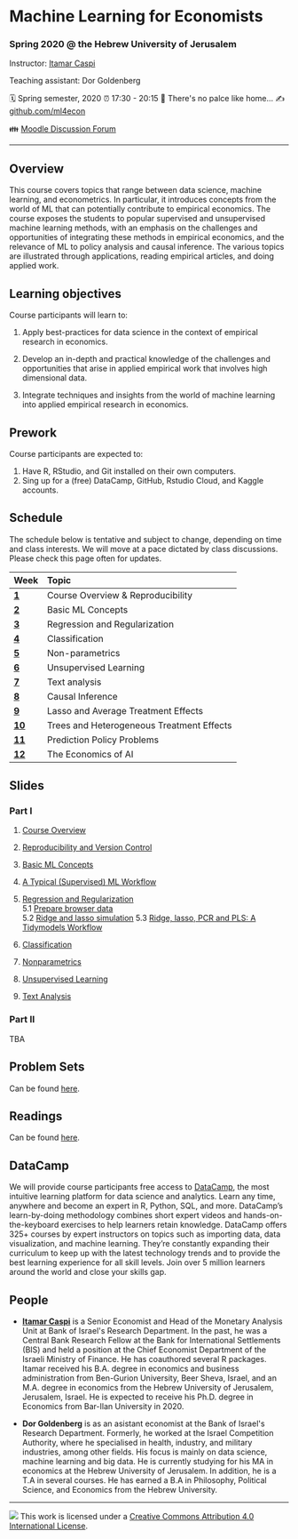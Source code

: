 Machine Learning for Economists
================

### Spring 2020 @ the Hebrew University of Jerusalem

Instructor: [Itamar Caspi](https://itamarcaspi.rbind.io)

Teaching assistant: Dor Goldenberg

:spiral_calendar: Spring semester, 2020
:alarm_clock:     17:30 - 20:15
:hotel:           There's no palce like home...
:writing_hand:    [github.com/ml4econ](https://github.com/ml4econ)

:family:          [Moodle Discussion Forum](https://moodle2.cs.huji.ac.il/nu19/mod/forum/view.php?id=205609)

-----

## Overview

This course covers topics that range between data science, machine learning, and econometrics. In particular, it introduces concepts from the world of ML that can potentially contribute to empirical economics. The course exposes the students to popular supervised and unsupervised machine learning methods, with an emphasis on the challenges and opportunities of integrating these methods in empirical economics, and the relevance of ML to policy analysis and causal inference. The various topics are illustrated through applications, reading empirical articles, and doing applied work.

## Learning objectives

Course participants will learn to:

1. Apply best-practices for data science in the context of empirical research in economics.

2. Develop an in-depth and practical knowledge of the challenges and opportunities that arise in applied empirical work that involves high dimensional data.

3. Integrate techniques and insights from the world of machine learning into applied empirical research in economics.


## Prework

Course participants are expected to:

1. Have R, RStudio, and Git installed on their own computers.
2. Sing up for a (free) DataCamp, GitHub, Rstudio Cloud, and Kaggle accounts.


## Schedule

The schedule below is tentative and subject to change, depending on time and class interests. We will move at a pace dictated by class discussions.  Please check this page often for updates.

| Week                  | Topic                                      |
|:----------------------|:-------------------------------------------|
| [**1**](#week-1)      | Course Overview & Reproducibility          |
| [**2**](#week-2)      | Basic ML Concepts                          |
| [**3**](#week-3)      | Regression and Regularization              |
| [**4**](#week-4)      | Classification                             |
| [**5**](#week-5)      | Non-parametrics                            |
| [**6**](#week-6)      | Unsupervised Learning                      | 
| [**7**](#week-7)      | Text analysis                              |
| [**8**](#week-7)      | Causal Inference                           |
| [**9**](#week-8)      | Lasso and Average Treatment Effects        |
| [**10**](#week-9)     | Trees and Heterogeneous Treatment Effects  |
| [**11**](#week-10)    | Prediction Policy Problems                 |
| [**12**](#week-11)    | The Economics of AI                        |


## Slides

### Part I

1. [Course Overview](https://raw.githack.com/ml4econ/lecture-notes-2020/master/01-overview/01-overview.html)  

2. [Reproducibility and Version Control](https://raw.githack.com/ml4econ/lecture-notes-2020/master/02-reprod-vc/02-reprod-vc.html)

3. [Basic ML Concepts](https://raw.githack.com/ml4econ/lecture-notes-2020/master/03-basic-ml-concepts/03-basic-ml-concepts.html)

4. [A Typical (Supervised) ML Workflow](https://raw.githack.com/ml4econ/lecture-notes-2020/master/04-ml-workflow/04-ml-workflow.html)

5. [Regression and Regularization](https://raw.githack.com/ml4econ/lecture-notes-2020/master/05-regression-regularization/05-regression-regularization.html)  
  5.1 [Prepare browser data](https://raw.githack.com/ml4econ/lecture-notes-2020/master/05-regression-regularization/05-prepare-browser-data.html)  
  5.2 [Ridge and lasso simulation](https://raw.githack.com/ml4econ/lecture-notes-2020/master/05-regression-regularization/05-simulations.html) 
  5.3 [Ridge, lasso, PCR and PLS: A Tidymodels Workflow](https://raw.githack.com/ml4econ/lecture-notes-2020/master/05-regression-regularization/05-tidymodels-workflow.html) 

6. [Classification]()

7. [Nonparametrics]()

8. [Unsupervised Learning]()

9. [Text Analysis]()

### Part II

TBA

## Problem Sets

Can be found [here](https://github.com/ml4econ/problem-sets-2020).

## Readings

Can be found [here](https://github.com/ml4econ/lecture-notes-2020/blob/master/resources.md).

## DataCamp

We will provide course participants free access to [DataCamp](https://www.datacamp.com/), the most intuitive learning platform for data science and analytics. Learn any time, anywhere and become an expert in R, Python, SQL, and more. DataCamp’s learn-by-doing methodology combines short expert videos and hands-on-the-keyboard exercises to help learners retain knowledge. DataCamp offers 325+ courses by expert instructors on topics such as importing data, data visualization, and machine learning. They’re constantly expanding their curriculum to keep up with the latest technology trends and to provide the best learning experience for all skill levels. Join over 5 million learners around the world and close your skills gap.


## People

+ [**Itamar Caspi**](https://itamarcaspi.rbind.io) is a Senior Economist and Head of the Monetary Analysis Unit at Bank of Israel's Research Department. In the past, he was a Central Bank Research Fellow at the Bank for International Settlements (BIS) and held a position at the Chief Economist Department of the Israeli Ministry of Finance. He has coauthored several R packages. Itamar received his B.A. degree in economics and business administration from Ben-Gurion University, Beer Sheva, Israel, and an M.A. degree in economics from the Hebrew University of Jerusalem, Jerusalem, Israel. He is expected to receive his Ph.D. degree in Economics from Bar-Ilan University in 2020.

+ **Dor Goldenberg** is as an asistant economist at the Bank of Israel's Research Department. Formerly, he worked at the Israel Competition Authority, where he specialised in health, industry, and military industries, among other fields. His focus is mainly on data science, machine learning and big data. He is currently studying for his MA in economics at the Hebrew University of Jerusalem. In addition, he is a T.A in several courses. He has earned a B.A in Philosophy, Political Science, and Economics from the Hebrew University.  

-----

![](https://i.creativecommons.org/l/by/4.0/88x31.png) This work is
licensed under a [Creative Commons Attribution 4.0 International
License](https://creativecommons.org/licenses/by/4.0/).

